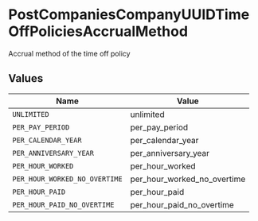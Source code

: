 # PostCompaniesCompanyUUIDTimeOffPoliciesAccrualMethod

Accrual method of the time off policy


## Values

| Name                          | Value                         |
| ----------------------------- | ----------------------------- |
| `UNLIMITED`                   | unlimited                     |
| `PER_PAY_PERIOD`              | per_pay_period                |
| `PER_CALENDAR_YEAR`           | per_calendar_year             |
| `PER_ANNIVERSARY_YEAR`        | per_anniversary_year          |
| `PER_HOUR_WORKED`             | per_hour_worked               |
| `PER_HOUR_WORKED_NO_OVERTIME` | per_hour_worked_no_overtime   |
| `PER_HOUR_PAID`               | per_hour_paid                 |
| `PER_HOUR_PAID_NO_OVERTIME`   | per_hour_paid_no_overtime     |